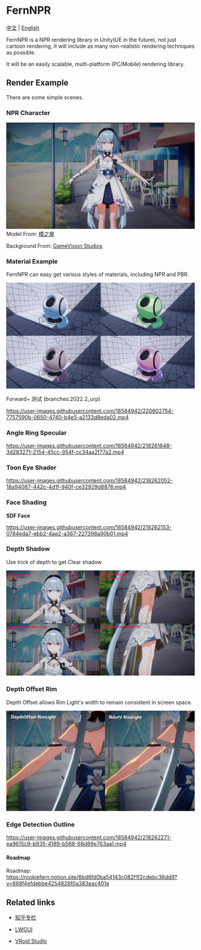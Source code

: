 # FernNPR

[中文](https://github.com/DeJhon-Huang/FernNPR/blob/master/README_CN.md) | [English](https://github.com/DeJhon-Huang/FernNPR/blob/master/README.md)

FernNPR is a NPR rendering library in Unity(UE in the future), not just cartoon rendering, It will include as many non-realistic rendering techniques as possible.

It will be an easily scalable, multi-platform (PC/Mobile) rendering library.

## Render Example
There are some simple scenes.

### NPR Character

![](DocAssets/11-22.jpg)
Model From: [模之屋](https://www.aplaybox.com/details/model/S5d7KiigvyIb)

Background From: [GameVision Studios](https://gamevision.artstation.com/projects/ZGZxYG)

### Material Example

FernNPR can easy get various styles of materials, including NPR and PBR.

![](DocAssets/MaterialBall.jpg)

Forward+ 测试 (branches:2022.2_urp)

https://user-images.githubusercontent.com/18584942/220602754-7757590b-0650-4740-b4e5-a2133d8eda02.mp4

### Angle Ring Specular

https://user-images.githubusercontent.com/18584942/218261848-3d283271-2154-45cc-954f-cc34aa2f77a2.mp4

### Toon Eye Shader

https://user-images.githubusercontent.com/18584942/218262052-18a94087-442c-4d1f-940f-ce32929d8876.mp4

### Face Shading

**SDF Face**

https://user-images.githubusercontent.com/18584942/218262153-0784eda7-ebb2-4ae2-a367-227398a90b01.mp4

### Depth Shadow 

Use trick of depth to get Clear shadow

![](DocAssets/DepthShadow.jpg)

### Depth Offset Rim

Depth Offset allows Rim Light's width to remain consistent in screen space.

![](DocAssets/DepthOffsetRim.jpg)

### Edge Detection Outline

https://user-images.githubusercontent.com/18584942/218262271-ea9615c9-b935-4189-b568-68d89e763aa1.mp4

#### Roadmap

Roadmap: https://rookiefern.notion.site/8bd6fd0ba54143c082f1f2cdebc36dd9?v=888f4efdebbe4254828f0a383eac401e

## Related links

- [知乎专栏](https://www.zhihu.com/column/c_1587028302690304000)

- [LWGUI](https://github.com/JasonMa0012/LWGUI)

- [VRoid Studio](https://vroid.com/en)
